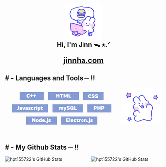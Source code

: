 <body>
  <div align="center">
    <img src="mongmong9.gif" width='120px' alt="Jinn" />
    <h2 style='margin: 0;'>Hi, I'm Jinn ᯓ ⭑.ᐟ</h2>
    <h3> <a class="webLink" style='font-size: 24px; font-weight: bold;' href="http://jinnha.com" target="_blank">jinnha.com</a> </h3>
  </div>
  <div>
    <h2> # - Languages and Tools ─ !! </h2>
    <div align="center">
      <img src="mongmong5.gif" style='width: 130px' align="right">
    </div>
  </div>
  <div>
    <br>
    <div align = "center" width: 60%;>
      <img src='languages/cpp.png' style='height: 26px;   margin-right: 10px; margin-bottom: 10px;'>
      <img src='languages/html.png' style='height: 26px;   margin-right: 10px; margin-bottom: 10px;'>
      <img src='languages/css.png' style='height: 26px;   margin-right: 10px; margin-bottom: 10px;'>
    <img src='languages/javascript.png' style='height: 26px;   margin-right: 10px; margin-bottom: 10px;'>
        <img src='languages/mysql.png' style='height: 26px;   margin-right: 10px; margin-bottom: 10px;'>
    <img src='languages/php.png' style='height: 26px;   margin-right: 10px; margin-bottom: 10px;'>
        <img src='languages/node.png' style='height: 26px;   margin-right: 10px; margin-bottom: 10px;'>
    <img src='languages/electron.png' style='height: 26px;   margin-right: 10px; margin-bottom: 10px;'>
    </div>
    <br>
    <h2># - My Github Stats ─ !!</h2>
 <div style="display: flex; justify-content: space-between;">
    <img src="https://github-readme-stats.vercel.app/api/top-langs/?username=hpt155722&theme=buefy&show_icons=true&hide_border=true&layout=compact" alt="hpt155722's GitHub Stats" style="width: 45%; height: 200px; object-fit: cover;" />
    <img src="https://github-readme-streak-stats.herokuapp.com/?user=hpt155722&theme=buefy&hide_border=true" alt="hpt155722's GitHub Stats" style="width: 45%; height: 200px; object-fit: cover;" />
</div>
